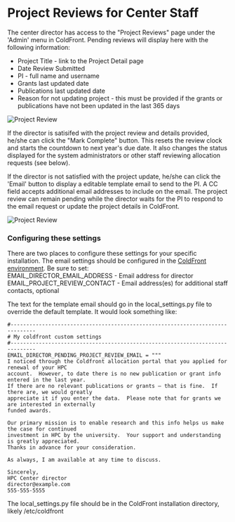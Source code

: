 # Project Reviews for Center Staff

The center director has access to the "Project Reviews" page under the 'Admin' menu in ColdFront.  Pending reviews will display here with the following information:  
- Project Title - link to the Project Detail page   
- Date Review Submitted  
- PI - full name and username  
- Grants last updated date  
- Publications last updated date  
- Reason for not updating project - this must be provided if the grants or publications have not been updated in the last 365 days

![Project Review](../../images/project_review8.PNG)

If the director is satisifed with the project review and details provided, he/she can click the "Mark Complete" button.  This resets the review clock and starts the countdown to next year's due date.  It also changes the status displayed for the system administrators or other staff reviewing allocation requests (see below).

If the director is not satisfied with the project update, he/she can click the 'Email' button to display a editable template email to send to the PI.  A CC field accepts additional email addresses to include on the email.  The project review can remain pending while the director waits for the PI to respond to the email request or update the project details in ColdFront.

![Project Review](../../images/project_review9.PNG)


### Configuring  these settings  

There are two places to configure these settings for your specific installation.  The email settings should be configured in the [ColdFront environment](../../config.md/#email-settings).  Be sure to set:  
EMAIL_DIRECTOR_EMAIL_ADDRESS - Email address for director  
EMAIL_PROJECT_REVIEW_CONTACT - Email address(es) for additional staff contacts, optional  

The text for the template email should go in the local_settings.py file to override the default template.  It would look something like:  

```
#------------------------------------------------------------------------------
# My coldfront custom settings
#------------------------------------------------------------------------------
EMAIL_DIRECTOR_PENDING_PROJECT_REVIEW_EMAIL = """
I noticed through the Coldfront allocation portal that you applied for renewal of your HPC
account.  However, to date there is no new publication or grant info entered in the last year.  
If there are no relevant publications or grants – that is fine.  If there are, we would greatly
appreciate it if you enter the data.  Please note that for grants we are interested in externally
funded awards.

Our primary mission is to enable research and this info helps us make the case for continued
investment in HPC by the university.  Your support and understanding is greatly appreciated.   
Thanks in advance for your consideration.

As always, I am available at any time to discuss.

Sincerely,
HPC Center director
director@example.com
555-555-5555
```
The local_settings.py file should be in the ColdFront installation directory, likely /etc/coldfront
